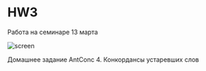 # HW3
Работа на семинаре 13 марта

![screen](https://a.radikal.ru/a20/1903/47/a8c25d6e45cd.jpg)

Домашнее задание
AntConc
4. Конкордансы устаревших слов
